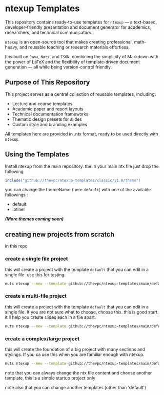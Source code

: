 # ntexup Templates

This repository contains ready-to-use templates for `ntexup` — a text-based, developer-friendly presentation and document generator for academics, researchers, and technical communicators.

`ntexup` is an open-source tool that makes creating professional, math-heavy, and reusable teaching or research materials effortless.

It is built on `Java`, `Nuts`, and `TSON`, combining the simplicity of Markdown with the power of LaTeX and the flexibility of template-driven document generation — all while being version-control friendly.

## Purpose of This Repository
This project serves as a central collection of reusable templates, including:

- Lecture and course templates
- Academic paper and report layouts
- Technical documentation frameworks
- Thematic design presets for slides
- Custom style and branding examples

All templates here are provided in .ntx format, ready to be used directly with `ntexup`.

## Using the Templates
Install ntexup from the main repository.
the in your main.ntx file just drop the following


```java
include("github://thevpc/ntexup-templates/classic/v1.0/theme")
```

you can change the themeName (here `default`) with one of the available followings :

- default
- ibtihel

___(More themes coming soon)___




## creating new projects from scratch
in this repo

### create a single file project

this will create a project with the template `default` that you can edit in a single file. use this for testing.

```bash
nuts ntexup --new --template github://thevpc/ntexup-templates/main/default/v1.0/boot/small
```

### create a multi-file project

this will create a project with the template `default` that you can edit in a single file. 
If you are not sure what to choose, choose this. this is good start. it ll help you create
slides each in a file apart.

```bash
nuts ntexup --new --template github://thevpc/ntexup-templates/main/default/v1.0/boot/default
```

### create a complex/large project
this will create the foundation of a big project with many sections and stylings.
If you ca use this when you are familiar enough with ntexup.

```bash
nuts ntexup --new --template github://thevpc/ntexup-templates/main/default/v1.0/boot/large
```

note that you can always change the ntx file content and choose another template, this is a simple startup project only

note also that you can change another templates (other than 'default')


